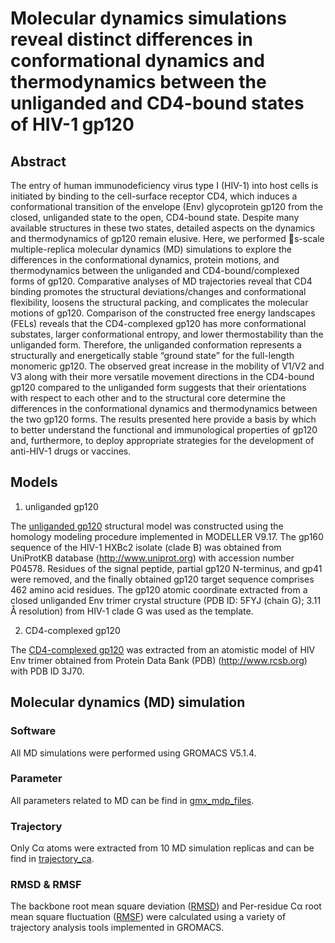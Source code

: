 # Molecular dynamics simulations reveal distinct differences in conformational dynamics and thermodynamics between the unliganded and CD4-bound states of HIV-1 gp120

## Abstract

The entry of human immunodeficiency virus type I (HIV-1) into host cells is initiated by binding to the cell-surface receptor CD4, which induces a conformational transition of the envelope (Env) glycoprotein gp120 from the closed, unliganded state to the open, CD4-bound state. Despite many available structures in these two states, detailed aspects on the dynamics and thermodynamics of gp120 remain elusive. Here, we performed s-scale multiple-replica molecular dynamics (MD) simulations to explore the differences in the conformational dynamics, protein motions, and thermodynamics between the unliganded and CD4-bound/complexed forms of gp120. Comparative analyses of MD trajectories reveal that CD4 binding promotes the structural deviations/changes and conformational flexibility, loosens the structural packing, and complicates the molecular motions of gp120. Comparison of the constructed free energy landscapes (FELs) reveals that the CD4-complexed gp120 has more conformational substates, larger conformational entropy, and lower thermostability than the unliganded form. Therefore, the unliganded conformation represents a structurally and energetically stable “ground state” for the full-length monomeric gp120. The observed great increase in the mobility of V1/V2 and V3 along with their more versatile movement directions in the CD4-bound gp120 compared to the unliganded form suggests that their orientations with respect to each other and to the structural core determine the differences in the conformational dynamics and thermodynamics between the two gp120 forms. The results presented here provide a basis by which to better understand the functional and immunological properties of gp120 and, furthermore, to deploy appropriate strategies for the development of anti-HIV-1 drugs or vaccines.

## Models
1. unliganded gp120

The [unliganded gp120](./models/unliganded.pdb) structural model was constructed using the homology modeling procedure implemented in MODELLER V9.17. The gp160 sequence of the HIV-1 HXBc2 isolate (clade B) was obtained from UniProtKB database (http://www.uniprot.org) with accession number P04578. Residues of the signal peptide, partial gp120 N-terminus, and gp41 were removed, and the finally obtained gp120 target sequence comprises 462 amino acid residues. The gp120 atomic coordinate extracted from a closed unliganded Env trimer crystal structure (PDB ID: 5FYJ (chain G); 3.11 Å resolution) from HIV-1 clade G was used as the template.

2. CD4-complexed gp120

The [CD4-complexed gp120](./models/CD4-bound.pdb) was extracted from an atomistic model of HIV Env trimer obtained from Protein Data Bank (PDB) (http://www.rcsb.org) with PDB ID 3J70.

## Molecular dynamics (MD) simulation

### Software

All MD simulations were performed using GROMACS V5.1.4.

### Parameter

All parameters related to MD can be find in [gmx_mdp_files](./gmx_mdp_files/).

### Trajectory

Only Cα atoms were extracted from 10 MD simulation replicas and can be find in [trajectory_ca](./trajectory_ca/).

### RMSD & RMSF

The backbone root mean square deviation ([RMSD](./rmsd/)) and Per-residue Cα root mean square fluctuation ([RMSF](./rmsf/)) were calculated using a variety of trajectory analysis tools implemented in GROMACS.